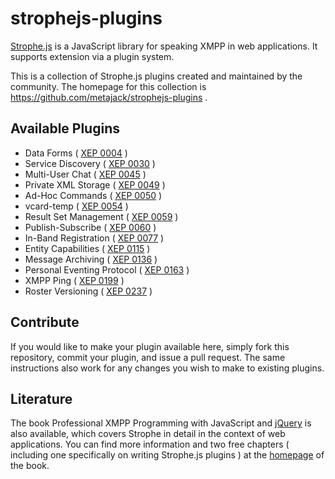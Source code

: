 # strophejs-plugins

[Strophe.js](http://code.stanziq.com/strophe) is a JavaScript library for speaking XMPP in web
applications. It supports extension via a plugin system.

This is a collection of Strophe.js plugins created and maintained by the community. 
The homepage for this collection is https://github.com/metajack/strophejs-plugins .

## Available Plugins

- Data Forms ( [XEP 0004](http://xmpp.org/extensions/xep-0004.html) )
- Service Discovery ( [XEP 0030](http://xmpp.org/extensions/xep-0030.html) )
- Multi-User Chat ( [XEP 0045](http://xmpp.org/extensions/xep-0045.html) )
- Private XML Storage ( [XEP 0049](http://xmpp.org/extensions/xep-0049.html) )
- Ad-Hoc Commands ( [XEP 0050](http://xmpp.org/extensions/xep-0050.html) )
- vcard-temp ( [XEP 0054](http://xmpp.org/extensions/xep-0054.html) )
- Result Set Management ( [XEP 0059](http://xmpp.org/extensions/xep-0059.html) )
- Publish-Subscribe ( [XEP 0060](http://xmpp.org/extensions/xep-0060.html) )
- In-Band Registration ( [XEP 0077](http://xmpp.org/extensions/xep-0077.html) )
- Entity Capabilities ( [XEP 0115](http://xmpp.org/extensions/xep-0115.html) )
- Message Archiving ( [XEP 0136](http://xmpp.org/extensions/xep-0136.html) )
- Personal Eventing Protocol ( [XEP 0163](http://xmpp.org/extensions/xep-0163.html) )
- XMPP Ping ( [XEP 0199](http://xmpp.org/extensions/xep-0199.html) )
- Roster Versioning ( [XEP 0237](http://xmpp.org/extensions/xep-0237.html) )

## Contribute

If you would like to make your plugin available here, simply fork this
repository, commit your plugin, and issue a pull request. The same
instructions also work for any changes you wish to make to existing
plugins.

## Literature

The book Professional XMPP Programming with JavaScript and [jQuery](http://jquery.com/) is
also available, which covers Strophe in detail in the context of web applications. 
You can find more information and two free chapters ( including one specifically on writing
Strophe.js plugins ) at the [homepage](http://professionalxmpp.com) of the book.
